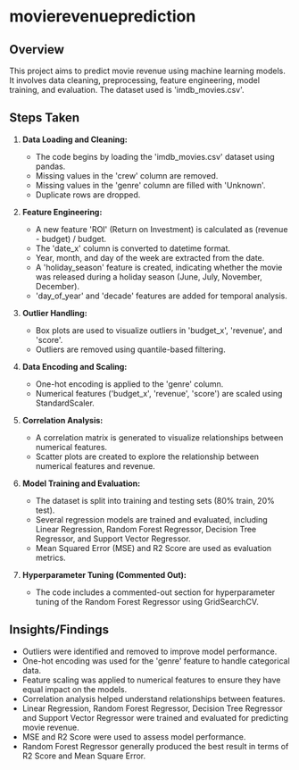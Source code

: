 # movierevenueprediction


## Overview

This project aims to predict movie revenue using machine learning models. It involves data cleaning, preprocessing, feature engineering, model training, and evaluation. The dataset used is 'imdb_movies.csv'.

## Steps Taken

1. **Data Loading and Cleaning:**
   - The code begins by loading the 'imdb_movies.csv' dataset using pandas.
   - Missing values in the 'crew' column are removed.
   - Missing values in the 'genre' column are filled with 'Unknown'.
   - Duplicate rows are dropped.

2. **Feature Engineering:**
   - A new feature 'ROI' (Return on Investment) is calculated as (revenue - budget) / budget.
   - The 'date_x' column is converted to datetime format.
   - Year, month, and day of the week are extracted from the date.
   - A 'holiday_season' feature is created, indicating whether the movie was released during a holiday season (June, July, November, December).
   - 'day_of_year' and 'decade' features are added for temporal analysis.

3. **Outlier Handling:**
   - Box plots are used to visualize outliers in 'budget_x', 'revenue', and 'score'.
   - Outliers are removed using quantile-based filtering.

4. **Data Encoding and Scaling:**
   - One-hot encoding is applied to the 'genre' column.
   - Numerical features ('budget_x', 'revenue', 'score') are scaled using StandardScaler.

5. **Correlation Analysis:**
   - A correlation matrix is generated to visualize relationships between numerical features.
   - Scatter plots are created to explore the relationship between numerical features and revenue.

6. **Model Training and Evaluation:**
   - The dataset is split into training and testing sets (80% train, 20% test).
   - Several regression models are trained and evaluated, including Linear Regression, Random Forest Regressor, Decision Tree Regressor, and Support Vector Regressor.
   - Mean Squared Error (MSE) and R2 Score are used as evaluation metrics.

7. **Hyperparameter Tuning (Commented Out):**
   - The code includes a commented-out section for hyperparameter tuning of the Random Forest Regressor using GridSearchCV.

## Insights/Findings

- Outliers were identified and removed to improve model performance.
- One-hot encoding was used for the 'genre' feature to handle categorical data.
- Feature scaling was applied to numerical features to ensure they have equal impact on the models.
- Correlation analysis helped understand relationships between features.
- Linear Regression, Random Forest Regressor, Decision Tree Regressor and Support Vector Regressor were trained and evaluated for predicting movie revenue.
- MSE and R2 Score were used to assess model performance.
- Random Forest Regressor generally produced the best result in terms of R2 Score and Mean Square Error.
